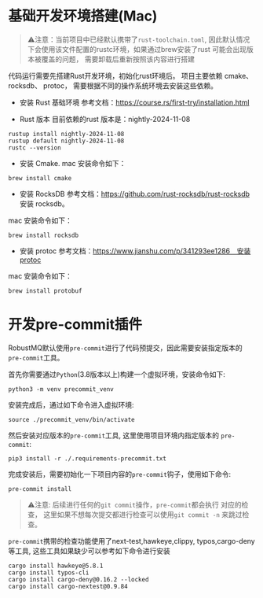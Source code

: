 # 基础开发环境搭建(Mac)
> ⚠️注意：当前项目中已经默认携带了`rust-toolchain.toml`,
> 因此默认情况下会使用该文件配置的rustc环境，如果通过brew安装了rust
> 可能会出现版本被覆盖的问题， 需要卸载后重新按照该内容进行搭建

代码运行需要先搭建Rust开发环境，初始化rust环境后。 项目主要依赖 cmake、rocksdb、
protoc， 需要根据不同的操作系统环境去安装这些依赖。

- 安装 Rust 基础环境
参考文档：https://course.rs/first-try/installation.html

- Rust 版本
目前依赖的rust 版本是：nightly-2024-11-08
```shell
rustup install nightly-2024-11-08
rustup default nightly-2024-11-08
rustc --version
```
- 安装 Cmake.
mac 安装命令如下：
```shell
brew install cmake
```

- 安装 RocksDB
参考文档：https://github.com/rust-rocksdb/rust-rocksdb 安装 rocksdb。

mac 安装命令如下：
```shell
brew install rocksdb
```

- 安装 protoc
参考文档：https://www.jianshu.com/p/341293ee1286　安装protoc

mac 安装命令如下：
```shell
brew install protobuf
```

# 开发pre-commit插件

RobustMQ默认使用`pre-commit`进行了代码预提交，因此需要安装指定版本的
`pre-commit`工具。

首先你需要通过`Python`(3.8版本以上)构建一个虚拟环境，安装命令如下:
```shell
python3 -m venv precommit_venv
```

安装完成后，通过如下命令进入虚拟环境:
```shell
source ./precommit_venv/bin/activate
```

然后安装对应版本的`pre-commit`工具, 这里使用项目环境内指定版本的
`pre-commit`:
```shell
pip3 install -r ./.requirements-precommit.txt
```

完成安装后，需要初始化一下项目内容的`pre-commit`钩子，使用如下命令:
```shell
pre-commit install
```

> ⚠️注意: 后续进行任何的`git commit`操作，`pre-commit`都会执行
> 对应的检查， 这里如果不想每次提交都进行检查可以使用`git commit -n`
> 来跳过检查。

`pre-commit`携带的检查功能使用了next-test,hawkeye,clippy,
typos,cargo-deny等工具, 这些工具如果缺少可以参考如下命令进行安装
```shell
cargo install hawkeye@5.8.1
cargo install typos-cli
cargo install cargo-deny@0.16.2 --locked
cargo install cargo-nextest@0.9.84
```
